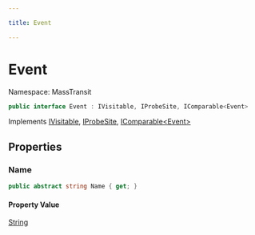 ```yaml
---

title: Event

---
```


# Event

Namespace: MassTransit

```csharp
public interface Event : IVisitable, IProbeSite, IComparable<Event>
```

Implements [IVisitable](../masstransit/ivisitable), [IProbeSite](../masstransit/iprobesite), [IComparable\<Event\>](https://learn.microsoft.com/en-us/dotnet/api/system.icomparable-1)

## Properties

### **Name**

```csharp
public abstract string Name { get; }
```

#### Property Value

[String](https://learn.microsoft.com/en-us/dotnet/api/system.string)<br/>

